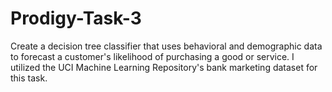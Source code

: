 # Prodigy-Task-3
Create a decision tree classifier that uses behavioral and demographic data to forecast a customer's likelihood of purchasing a good or service. I utilized the UCI Machine Learning Repository's bank marketing dataset for this task.
